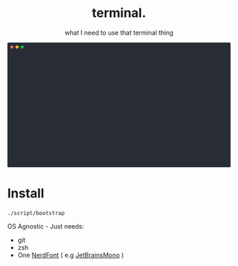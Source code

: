 <h1 align="center">
    terminal.
</h1>
<p align="center">
    what I need to use that terminal thing
</p>
<p align="center">
    <img src="demo/demo.svg" width="580" alt="terminal demo">
</p>

# Install

```shell
./script/bootstrap
```

OS Agnostic - Just needs:

* git
* zsh
* One [NerdFont](https://www.nerdfonts.com) ( e.g [JetBrainsMono](https://github.com/ryanoasis/nerd-fonts/releases/download/v3.3.0/JetBrainsMono.zip) )
